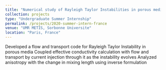 ```yaml
---
title: "Numerical study of Rayleigh Taylor Instabilities in porous media with geoelectrics"
collection: projects
type: "Undergraduate Summer Internship"
permalink: /projects/2020-summer-intern-france
venue: "UMR METIS, Sorbonne Universite"
location: "Paris, France"
---
```


Developed a flow and transport code for Rayleigh Taylor Instability in porous media
Coupled effective conductivity calculation with flow and transport by current injection through it as the instability evolves 
Analyzed anisotropy with the change in mixing length using inverse formulation
